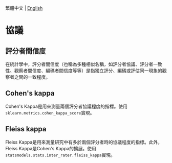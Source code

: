繁體中文 | [English](README.md)

# 協議

## 評分者間信度
在統計學中，評分者間信度（也稱為多種相似名稱，如評分者協議、評分者一致性、觀察者間信度、編碼者間信度等等）是指獨立評分、編碼或評估同一現象的觀察者之間的一致程度。

## Cohen's kappa
Cohen's Kappa是用來測量兩個評分者協議程度的指標。使用`sklearn.metrics.cohen_kappa_score`實現。

## Fleiss kappa
Fleiss Kappa是用來測量研究中有多於兩個評分者時的協議程度的指標。此外，Fleiss Kappa是Cohen's Kappa的擴展。使用`statsmodels.stats.inter_rater.fleiss_kappa`實現。

